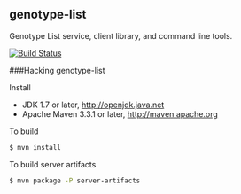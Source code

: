 genotype-list
---

Genotype List service, client library, and command line tools.

[![Build Status](https://travis-ci.org/nmdp-bioinformatics/genotype-list.svg?branch=master)](https://travis-ci.org/nmdp-bioinformatics/genotype-list)


###Hacking genotype-list

Install

 * JDK 1.7 or later, http://openjdk.java.net
 * Apache Maven 3.3.1 or later, http://maven.apache.org

To build

```bash
$ mvn install
```

To build server artifacts

```bash
$ mvn package -P server-artifacts
```